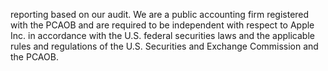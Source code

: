 reporting based on our audit. We are a public accounting firm registered with the PCAOB and are required to be independent
with respect to Apple Inc. in accordance with the U.S. federal securities laws and the applicable rules and regulations of the U.S.
Securities and Exchange Commission and the PCAOB.
